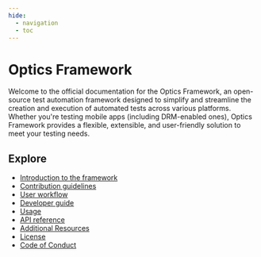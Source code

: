 ```yaml
---
hide:
  - navigation
  - toc
---
```


# Optics Framework

Welcome to the official documentation for the Optics Framework, an open-source test automation framework designed to simplify and streamline the creation and execution of automated tests across various platforms. Whether you're testing mobile apps (including DRM-enabled ones), Optics Framework provides a flexible, extensible, and user-friendly solution to meet your testing needs.

## Explore

<div class="grid cards" markdown>

- [Introduction to the framework](introduction.md)
- [Contribution guidelines](contribution/contributing_guidelines.md)
- [User workflow](user_workflow.md)
- [Developer guide](contribution/developer_guide.md)
- [Usage](usage/usage.md)
- [API reference](api_reference.md)
- [Additional Resources](additional_resources.md)
- [License](license.md)
- [Code of Conduct](contribution/code_of_conduct.md)

</div>
